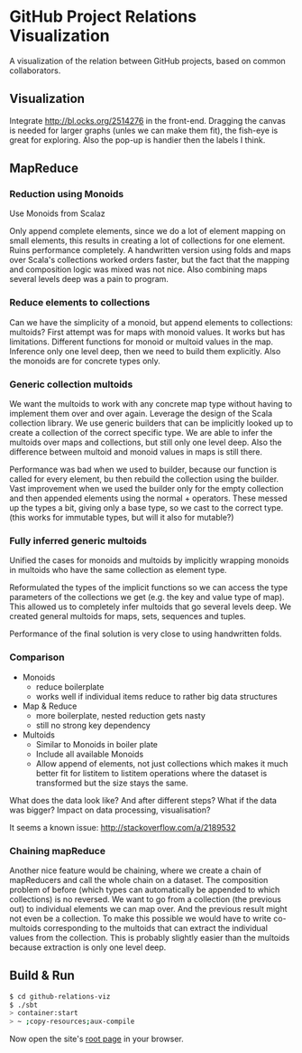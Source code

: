 # GitHub Project Relations Visualization

A visualization of the relation between GitHub projects, based on common
collaborators.

## Visualization

Integrate http://bl.ocks.org/2514276 in the front-end. Dragging the
canvas is needed for larger graphs (unles we can make them fit), the
fish-eye is great for exploring. Also the pop-up is handier then the
labels I think.

## MapReduce

### Reduction using Monoids

Use Monoids from Scalaz

Only append complete elements, since we do a lot of element mapping on
small elements, this results in creating a lot of collections for one
element. Ruins performance completely. A handwritten version using folds
and maps over Scala's collections worked orders faster, but the fact
that the mapping and composition logic was mixed was not nice. Also
combining maps several levels deep was a pain to program.

### Reduce elements to collections

Can we have the simplicity of a monoid, but append elements to
collections: multoids? First attempt was for maps with monoid values. It
works but has limitations. Different functions for monoid or multoid
values in the map. Inference only one level deep, then we need to build
them explicitly. Also the monoids are for concrete types only.

### Generic collection multoids

We want the multoids to work with any concrete map type without having
to implement them over and over again. Leverage the design of the Scala
collection library. We use generic builders that can be implicitly looked
up to create a collection of the correct specific type. We are able to
infer the multoids over maps and collections, but still only one level
deep. Also the difference between multoid and monoid values in maps is
still there.

Performance was bad when we used to builder, because our function is
called for every element, bu then rebuild the collection using the
builder. Vast improvement when we used the builder only for the empty
collection and then appended elements using the normal + operators. These
messed up the types a bit, giving only a base type, so we cast to the
correct type. (this works for immutable types, but will it also for
mutable?)

### Fully inferred generic multoids

Unified the cases for monoids and multoids by implicitly wrapping monoids
in multoids who have the same collection as element type.

Reformulated the types of the implicit functions so we can access the
type parameters of the collections we get (e.g. the key and value type of
map). This allowed us to completely infer multoids that go several levels
deep. We created general multoids for maps, sets, sequences and tuples.

Performance of the final solution is very close to using handwritten folds.

### Comparison

* Monoids
  - reduce boilerplate
  - works well if individual items reduce to rather big data structures
* Map & Reduce
  - more boilerplate, nested reduction gets nasty
  - still no strong key dependency
* Multoids
  - Similar to Monoids in boiler plate
  - Include all available Monoids
  - Allow append of elements, not just collections which makes it much
    better fit for listitem to listitem operations where the dataset is
    transformed but the size stays the same.
   
What does the data look like? And after different steps?
What if the data was bigger? Impact on data processing, visualisation?

It seems a known issue: http://stackoverflow.com/a/2189532

### Chaining mapReduce

Another nice feature would be chaining, where we create a chain of
mapReducers and call the whole chain on a dataset. The composition problem
of before (which types can automatically be appended to which collections)
is no reversed. We want to go from a collection (the previous out)
to individual elements we can map over. And the previous result might
not even be a collection. To make this possible we would have to write
co-multoids corresponding to the multoids that can extract the individual
values from the collection. This is probably slightly easier than the
multoids because extraction is only one level deep.

## Build & Run

```sh
$ cd github-relations-viz
$ ./sbt
> container:start
> ~ ;copy-resources;aux-compile
```

Now open the site's [root page](http://localhost:8080/) in your browser.
